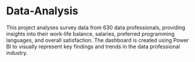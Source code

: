 # Data-Analysis
This project analyses survey data from 630 data professionals, providing insights into their work-life balance, salaries, preferred programming languages, and overall satisfaction. The dashboard is created using Power BI to visually represent key findings and trends in the data professional industry.

